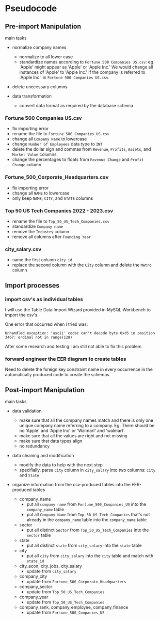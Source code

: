 # Pseudocode

## Pre-import Manipulation

main tasks

- normalize company names
  - normalize to all lower case
  - standardize names according to `Fortune 500 Companies US.csv`: eg. 'Apple' might appear as 'Apple' or 'Apple Inc.' We would change all instances of 'Apple' to 'Apple Inc.' if the company is referred to 'Apple Inc.' in `Fortune 500 Companies US.csv`.

- delete unecessary columns

- data transformation
  - convert data format as required by the database schema
  

### Fortune 500 Companies US.csv

- fix importing error
- rename the file to `Fortune_500_Companies_US.csv`
- change all `Company Name` to lowercase
- change `Number of Employees` data type to `INT`
- delete the dollar sign and commas from `Revenue`, `Profits`, `Assets`, and `Market Value` columns
- change the percentages to floats from `Revenue Change` and `Profit Change` column

### Fortune_500_Corporate_Headquarters.csv

- fix importing error
- change all `NAME` to lowercase
- only keep `NAME`, `CITY`, and `STATE` columns

### Top 50 US Tech Companies 2022 - 2023.csv

- rename the file to `Top_50_US_Tech_Companies.csv`
- standardize `Company name`
- remove the `Industry` column
- remove all columns after `Founding Year`

### city_salary.csv

- name the first column `city_id`
- replace the second column with the `City` column and delete the `Metro` column


## Import processes

### import csv's as individual tables
I will use the Table Data Import Wizard provided in MySQL Workbench to import the csv's.

One error that occurred when I tried was: 

`Unhandled exception: 'ascii' codec can't decode byte 0xd5 in position 3467: ordinal not in range(128)`

After some research and testing I am still not able to fix this problem.

### forward engineer the EER diagram to create tables

Need to delete the foreign key constraint name in every occurrence in the automatically produced code to create the schemas.

## Post-import Manipulation

main tasks

- data validation
  - make sure that all the company names match and there is only one unique company name referring to a company. Eg. There should be no 'Apple' and 'Apple Inc' or 'Walmart' and 'walmart'.
  - make sure that all the values are right and not missing
  - make sure that data types align
  - no redundancy
  
- data cleaning and modification
  - modify the data to help with the next step
  - specifially, parse `City` column in `city_salary` into two columns: `City` and `State`

- organize information from the csv-produced tables into the EER-produced tables
  - company_name
    - put all `company name` from `Fortune_500_Companies_US` into the `company_name` table
    - put all `Company Name` from `Top_50_US_Tech_Companies` that's not already in the `company_name` table into the `company_name` table
  - sector
    - put all distinct `Sector` from `Top_50_US_Tech_Companies` into the `sector` table
  - state
    - put all distinct `state` from `city_salary` into the `state` table
  - city
    - put all `city` from `city_salary` into the `city` table and match with `state_id`
  - city_econ, city_jobs, city_salary
    - update from `city_salary`
  - company_city
    - update from `Fortune_500_Corporate_Headquarters`
  - company_sector
    - update from `Top_50_US_Tech_Companies`
  - company_year
    - update from `Top_50_US_Tech_Companies`
  - company_rank, company_employee, company_finance
    - update from `Fortune_500_Companies_US`
